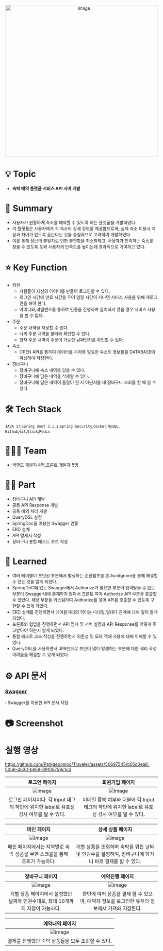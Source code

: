 <div align="center">
  <img width="500" alt="image" src="https://github.com/Parkgeonmoo/Traveler/assets/50697545/94e614bb-efa9-47d1-a6c7-3ebb5401f049">
</div>

 # 💡 Topic

- **숙박 예약 플랫폼 서비스 API 서버 개발**

# 📝 Summary

- 사용자가 원활하게 숙소를 예약할 수 있도록 하는 플랫폼을 개발하였다.
- 이 플랫폼은 사용자에게 각 숙소의 상세 정보를 제공함으로써, 실제 숙소 이용시 예상과 차이가 없도록 돕는다는 것을 중점적으로 고려하여 개발하였다. 
- 이를 통해 정보의 불일치로 인한 불편함을 최소화하고, 사용자가 만족하는 숙소를 찾을 수 있도록 도와 사용자의 만족도를 높이는데 효과적으로 기여하고 있다.

# ⭐️ Key Function

- 회원
    - 사람들이 자신의 아이디를 만들어 로그인할 수 있다.
    - 로그인 시간에 만료 시간을 두어 일정 시간이 지나면 서비스 사용을 위해 재로그인을 해야 한다.
    - 아이디와,비밀번호를 통하여 인증을 진행하며 일치하지 않을 경우 서비스 사용을 할 수 없다.
- 주문
    - 주문 내역을 저장할 수 있다.
    - 나의 주문 내역을 불러와 확인할 수 있다.
    - 현재 주문 내역이 주문이 가능한 날짜인지를 확인할 수 있다.
- 숙소
    - OPEN API를 통하여 데이터를 가져와 필요한 숙소의 정보들을 DATABASE에 파싱하여 저장한다.
- 장바구니
    - 장바구니에 숙소 내역을 담을 수 있다.
    - 장바구니에 담은 내역을 삭제할 수 있다.
    - 장바구니에 담은 내역이 품절이 된 지 아닌지를 내 장바구니 조회를 할 때 알 수 있다.

# 🛠 Tech Stack

`JAVA 17`,`Spring Boot 3.1.2`,`Spring Security`,`Docker`,`MySQL`, `Github`,`Git`,`Slack`,`Redis`

# 🧑🏻‍💻 Team

- 백엔드 개발자 4명,프론트 개발자 5명

# 🤚🏻 Part

- 장바구니 API 개발
- 공통 API Response 개발
- 공통 예외 처리 개발
- QueryDSL 설정
- SpringDoc을 이용한 Swagger 연동
- ERD 설계
- API 명세서 작성
- 장바구니 통합 테스트 코드 작성

# 🤔 Learned

- 여러 테이블이 조인된 부분에서 발생하는 순환참조를 @JsonIgnore를 통해 해결할 수 있는 것을 알게 되었다.
- SpringDoC에 있는 Swagger에서 Authorize가 필요한 부분이 입력받을 수 있는 부분이 Swagger내에 존재하지 않아서 프론트 쪽이 Authorize API 부분을 호출할 수 없었다.
해당 부분을 커스텀하여 Authorize를 넣어 API를 호출할 수 있도록 구현할 수 있게 되었다.
- ERD 설계를 진행하면서 테이블끼리의 엮이는 다대일,일대다 관계에 대해 깊이 알게 되었다.
- 프론트와 협업을 진행하면서 API 명세 및 서버 설정과 API Response를 어떻게 주고받아야 하는지 알게 되었다.
- 통합 테스트 코드 작성을 진행하면서 의존성 및 모의 객체 사용에 대해 이해할 수 있었다.
- QueryDSL을 사용하면서 JPA만으로 조인이 많이 발생하는 부분에 대한 쿼리 작성 어려움을 해결할 수 있게 되었다.

 # ⚙ API 문서
    
  ### [Swagger](http://api.gamsung.xyz/swagger-ui/index.html)
    
  : Swagger를 이용한 API 문서 작업
    


# 📷 Screenshot

# 실행 영상
https://github.com/Parkgeonmoo/Traveler/assets/50697545/b05c0ea8-50b6-4530-b659-39105759c1c4

|                           로그인 페이지                            |                                              회원가입 페이지                                             |
| :-------------------------------------------------------------------------------------------------------: | :-------------------------------------------------------------------------------------------------------: |
|![image](https://github.com/FAST-gamsungcoding/FE_MiniProject/assets/122848687/eb98e4b6-1cef-4b89-9353-c6a122f18668)|![image](https://github.com/FAST-gamsungcoding/FE_MiniProject/assets/122848687/55902cff-f5db-4a33-b7d7-50618803a627)|
|       로그인 페이지이다. 각 Input 태그의 하단에 위치한 label로 유효성 검사 여부를 알 수 있다.       |                   이메일 중복 여부와 더불어 각 Input 태그의 하단에 위치한 label로 유효성 검사 여부를 알 수 있다.                     |

|                          메인 페이지                           |                                   상세 상품 페이지                                          |
| :------------------------------------------------------------: | :-------------------------------------------------------------------------------------------------------: |
| ![image](https://github.com/FAST-gamsungcoding/FE_MiniProject/assets/122848687/c55e2292-d978-4e1d-89df-44fd1ed9e931) |         ![image](https://github.com/FAST-gamsungcoding/FE_MiniProject/assets/122848687/74f1c873-f463-4ad1-b0bc-04efd62ffa23)|
|   메인 페이지에서는 지역별로 숙박 상품을 무한 스크롤을 통해 조회가 가능하다.          |                   개별 상품을 조회하며 숙박을 위한 날짜 및 인원수를 설정하여, 장바구니에 담거나 바로 결제를 할 수 있다.                    |



|                           장바구니 페이지                             |                                             예약진행 페이지                                             |
| :-------------------------------------------------------------------------------------------------------: | :-------------------------------------------------------------------------------------------------------: |
| ![image](https://github.com/FAST-gamsungcoding/FE_MiniProject/assets/122848687/3c245806-94b6-4b47-a894-678ba3ead1fa) |    ![image](https://github.com/FAST-gamsungcoding/FE_MiniProject/assets/122848687/438eeeeb-e486-457b-b1b9-b68c71976dfe) |
|       개별 상품 페이지에서 설정했던 날짜와 인원수대로, 최대 10개까지 저장이 가능하다.       |                  한번에 여러 상품을 결제 할 수 있으며, 예약자 정보를 로그인한 유저의 정보에서 가져와 저장한다.                  |

|                           예약내역 페이지                             |                        
| :-------------------------------------------------------------------------------------------------------: | 
| ![image](https://github.com/FAST-gamsungcoding/FE_MiniProject/assets/122848687/38dcc9de-bf52-426f-82e9-6ef66ccd8bf3)   
|       결제를 진행했던 숙박 상품들을 모두 조회할 수 있다.     |          



